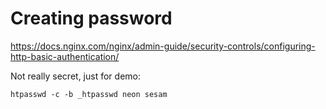# Creating password

https://docs.nginx.com/nginx/admin-guide/security-controls/configuring-http-basic-authentication/

Not really secret, just for demo:
```shell
htpasswd -c -b _htpasswd neon sesam
```